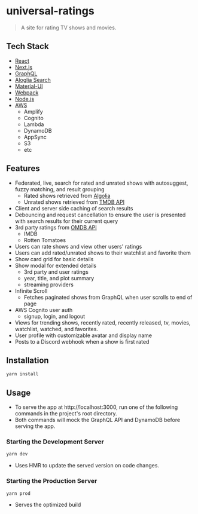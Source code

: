 # universal-ratings

> A site for rating TV shows and movies.

## Tech Stack

+ [React](https://reactjs.org/)
+ [Next.js](https://nextjs.org/)
+ [GraphQL](https://graphql.org/)
+ [Aloglia Search](https://www.algolia.com/products/search-and-discovery/hosted-search-api/)
+ [Material-UI](https://material-ui.com/)
+ [Webpack](https://webpack.js.org/)
+ [Node.js](https://nodejs.org/)
+ [AWS](https://aws.amazon.com/)
  + Amplify
  + Cognito
  + Lambda
  + DynamoDB
  + AppSync
  + S3
  + etc

## Features

+ Federated, live, search for rated and unrated shows with autosuggest, fuzzy matching, and result grouping
  + Rated shows retrieved from [Algolia](https://www.algolia.com/products/search-and-discovery/hosted-search-api/)
  + Unrated shows retrieved from [TMDB API](https://developers.themoviedb.org/3/)
+ Client and server side caching of search results
+ Debouncing and request cancellation to ensure the user is presented with search results for their current query
+ 3rd party ratings from [OMDB API](https://www.omdbapi.com/)
  + IMDB
  + Rotten Tomatoes
+ Users can rate shows and view other users' ratings
+ Users can add rated/unrated shows to their watchlist and favorite them
+ Show card grid for basic details
+ Show modal for extended details
  + 3rd party and user ratings
  + year, title, and plot summary
  + streaming providers
+ Infinite Scroll
  + Fetches paginated shows from GraphQL when user scrolls to end of page
+ AWS Cognito user auth
  + signup, login, and logout
+ Views for trending shows, recently rated, recently released, tv, movies, watchlist, watched, and favorites.
+ User profile with customizable avatar and display name
+ Posts to a Discord webhook when a show is first rated

## Installation

```sh
yarn install
```

## Usage

+ To serve the app at http://localhost:3000, run one of the following commands in the project's root directory.
+ Both commands will mock the GraphQL API and DynamoDB before serving the app.

### Starting the Development Server

```bash
yarn dev
```

+ Uses HMR to update the served version on code changes.

### Starting the Production Server

```bash
yarn prod
```

+ Serves the optimized build